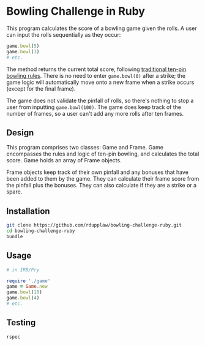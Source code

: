 # Bowling Challenge in Ruby

This program calculates the score of a bowling game given the rolls. A user can input the rolls sequentially as they occur:

```ruby
game.bowl(5)
game.bowl(3)
# etc.
```

The method returns the current total score, following [traditional ten-pin bowling rules](https://en.wikipedia.org/wiki/Ten-pin_bowling#Traditional_scoring). There is no need to enter `game.bowl(0)` after a strike; the game logic will automatically move onto a new frame when a strike occurs (except for the final frame).

The game does not validate the pinfall of rolls, so there's nothing to stop a user from inputting `game.bowl(100)`. The game does keep track of the number of frames, so a user can't add any more rolls after ten frames.

## Design

This program comprises two classes: Game and Frame. Game encompasses the rules and logic of ten-pin bowling, and calculates the total score. Game holds an array of Frame objects.

Frame objects keep track of their own pinfall and any bonuses that have been added to them by the game. They can calculate their frame score from the pinfall plus the bonuses. They can also calculate if they are a strike or a spare.

## Installation

```bash
git clone https://github.com/rdupplaw/bowling-challenge-ruby.git
cd bowling-challenge-ruby
bundle
```

## Usage

```ruby
# in IRB/Pry

require './game'
game = Game.new
game.bowl(10)
game.bowl(4)
# etc.
```

## Testing

```bash
rspec
```

